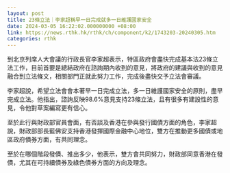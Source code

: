 ```yaml
---
layout: post
title: 23條立法｜李家超稱早一日完成就多一日維護國家安全
date: 2024-03-05 16:22:02.000000000 +08:00
link: https://news.rthk.hk/rthk/ch/component/k2/1743203-20240305.htm
categories: rthk
---
```


到北京列席人大會議的行政長官李家超表示，特區政府會盡快完成基本法23條立法工作，目前首要是總結政府在諮詢期內收到的意見，將政府的建議與收到的意見融合到立法條文，相關部門正就此努力工作，完成後盡快交予立法會審議。

李家超說，希望立法會會本著早一日完成立法，多一日維護國家安全的原則，盡早完成立法。他指出，諮詢反映98.6%意見支持23條立法，且有很多有建設性的意見，令他對草案編寫更有信心。

至於此行與財政部官員會面，有否談及香港在參與發行國債方面的角色，李家超說，財政部部長藍佛安支持香港發揮國際金融中心地位，雙方在推動更多國債或地區政府債券方面，有共同理念。

至於在哪個階段發債、推出多少，他表示，雙方會共同努力，財政部同意香港在發債，尤其在可持續債券及綠色債券方面的方向及理念。
